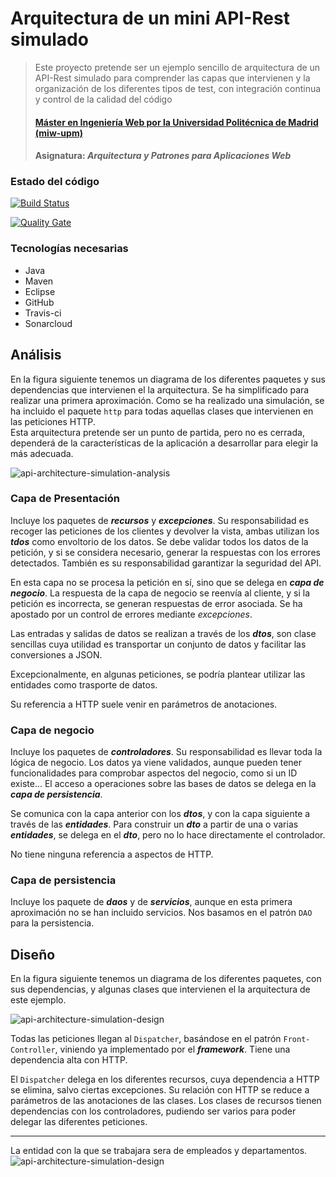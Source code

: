 # Arquitectura de un mini API-Rest simulado
> Este proyecto pretende ser un ejemplo sencillo de arquitectura de un API-Rest simulado para comprender las capas que intervienen y la organización de los diferentes tipos de test, con integración continua y control de la calidad del código
> #### [Máster en Ingeniería Web por la Universidad Politécnica de Madrid (miw-upm)](http://miw.etsisi.upm.es)
> #### Asignatura: *Arquitectura y Patrones para Aplicaciones Web*

### Estado del código

[![Build Status](https://travis-ci.org/rploaiza/APAW-ECP2-RoberthLoaiza.svg?branch=develop)](https://travis-ci.org/rploaiza/APAW-ECP2-RoberthLoaiza)

[![Quality Gate](https://sonarcloud.io/api/badges/gate?key=es.upm.miw:APAW-ECP2-RoberthLoaiza)](https://sonarcloud.io/dashboard/index/es.upm.miw:APAW-ECP2-RoberthLoaiza)

### Tecnologías necesarias
* Java
* Maven
* Eclipse
* GitHub
* Travis-ci
* Sonarcloud

## Análisis
En la figura siguiente tenemos un diagrama de los diferentes paquetes y sus dependencias que intervienen el la arquitectura. Se ha simplificado para realizar una primera aproximación. Como se ha realizado una simulación, se ha incluido el paquete `http` para todas aquellas clases que intervienen en las peticiones HTTP.  
Esta arquitectura pretende ser un punto de partida, pero no es cerrada, dependerá de la características de la aplicación a desarrollar para elegir la más adecuada.

![api-architecture-simulation-analysis](https://github.com/miw-upm/APAW-api-themes/blob/develop/docs/api-architecture-simulation-analysis.png)
### Capa de Presentación
 Incluye los paquetes de **_recursos_** y _**excepciones**_. Su responsabilidad es recoger las peticiones de los clientes y devolver la vista, ambas utilizan los _**tdos**_ como envoltorio de los datos. Se debe validar todos los datos de la petición, y si se considera necesario, generar la respuestas con los errores detectados. También es su responsabilidad garantizar la seguridad del API.

En esta capa no se procesa la petición en sí, sino que se delega en _**capa de negocio**_. La respuesta de la capa de negocio se reenvía al cliente, y si la petición es incorrecta, se generan respuestas de error asociada. Se ha apostado por un control de errores mediante _excepciones_.

Las entradas y salidas de datos se realizan a través de los **_dtos_**, son clase sencillas cuya utilidad es transportar un conjunto de datos y facilitar las conversiones a JSON.

Excepcionalmente, en algunas peticiones, se podría plantear utilizar las entidades como trasporte de datos.

Su referencia a HTTP suele venir en parámetros de anotaciones.

### Capa de negocio
Incluye los paquetes de **_controladores_**. Su responsabilidad es llevar toda la lógica de negocio. Los datos ya viene validados, aunque pueden tener funcionalidades para comprobar aspectos del negocio, como si un ID existe... El acceso a operaciones sobre las bases de datos se delega en la **_capa de persistencia_**.

Se comunica con la capa anterior con los _**dtos**_, y con la capa siguiente a través de las _**entidades**_. Para construir un **_dto_** a partir de una o varias _**entidades**_, se delega en el **_dto_**, pero no lo hace directamente el controlador.

No tiene ninguna referencia a aspectos de HTTP.

### Capa de persistencia
Incluye los paquete de _**daos**_ y de _**servicios**_, aunque en esta primera aproximación no se han incluido servicios. Nos basamos en el patrón `DAO` para la persistencia.

## Diseño
En la figura siguiente tenemos un diagrama de los diferentes paquetes, con sus dependencias, y algunas clases que intervienen el la arquitectura de este ejemplo.

![api-architecture-simulation-design](https://github.com/miw-upm/APAW-api-themes/blob/develop/docs/api-architecture-simulation-design.png)

Todas las peticiones llegan al `Dispatcher`, basándose en el patrón `Front-Controller`, viniendo ya implementado por el _**framework**_. Tiene una dependencia alta con HTTP.

El `Dispatcher` delega en los diferentes recursos, cuya dependencia a HTTP se elimina, salvo ciertas excepciones. Su relación con HTTP se reduce a parámetros de las anotaciones de las clases. Los clases de recursos tienen dependencias con los controladores, pudiendo ser varios para poder delegar las diferentes peticiones.

*** 

La entidad con la que se trabajara sera de empleados y departamentos.
![api-architecture-simulation-design](https://github.com/miw-upm/APAW-api-themes/blob/develop/docs/ECP-departament-employee.png)
